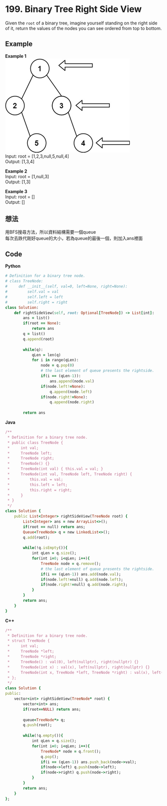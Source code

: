 # 199. Binary Tree Right Side View
Given the `root` of a binary tree, imagine yourself standing on the right side of it, return the values of the nodes you can see ordered from top to bottom.

 
## Example
**Example 1**  
![Image](https://github.com/Adalyne/Leetcode/blob/dfb93fb9d4f5683075ea81b45d7eacb9599146f2/Binary%20Tree%20BFS/Image/rightside.jpg)  
Input: root = [1,2,3,null,5,null,4]  
Output: [1,3,4]  

**Example 2**  
Input: root = [1,null,3]  
Output: [1,3]  

**Example 3**  
Input: root = []  
Output: []  

## 想法
用BFS搜尋方法，所以資料結構需要一個queue  
每次去跌代剛好queue的大小，若為queue的最後一個，則加入ans裡面  

## Code
**Python**
```ruby
# Definition for a binary tree node.
# class TreeNode:
#     def __init__(self, val=0, left=None, right=None):
#         self.val = val
#         self.left = left
#         self.right = right
class Solution:
    def rightSideView(self, root: Optional[TreeNode]) -> List[int]:
        ans = list()
        if(root == None):
            return ans
        q = list()
        q.append(root)

        while(q):
            qLen = len(q)
            for i in range(qLen):
                node = q.pop(0)
                # the last element of queue presents the rightside.
                if(i == (qLen-1)):
                    ans.append(node.val)
                if(node.left!=None):
                    q.append(node.left)
                if(node.right!=None):
                    q.append(node.right)
            
        return ans
```
**Java**
```ruby
/**
 * Definition for a binary tree node.
 * public class TreeNode {
 *     int val;
 *     TreeNode left;
 *     TreeNode right;
 *     TreeNode() {}
 *     TreeNode(int val) { this.val = val; }
 *     TreeNode(int val, TreeNode left, TreeNode right) {
 *         this.val = val;
 *         this.left = left;
 *         this.right = right;
 *     }
 * }
 */
class Solution {
    public List<Integer> rightSideView(TreeNode root) {
        List<Integer> ans = new ArrayList<>();
        if(root == null) return ans;
        Queue<TreeNode> q = new LinkedList<>();
        q.add(root);

        while(!q.isEmpty()){
            int qLen = q.size();
            for(int i=0; i<qLen; i++){
                TreeNode node = q.remove();
                # the last element of queue presents the rightside.
                if(i == (qLen-1)) ans.add(node.val);
                if(node.left!=null) q.add(node.left);
                if(node.right!=null) q.add(node.right);
            }
        }
        return ans;
    }
}
```
**C++**
```ruby
/**
 * Definition for a binary tree node.
 * struct TreeNode {
 *     int val;
 *     TreeNode *left;
 *     TreeNode *right;
 *     TreeNode() : val(0), left(nullptr), right(nullptr) {}
 *     TreeNode(int x) : val(x), left(nullptr), right(nullptr) {}
 *     TreeNode(int x, TreeNode *left, TreeNode *right) : val(x), left(left), right(right) {}
 * };
 */
class Solution {
public:
    vector<int> rightSideView(TreeNode* root) {
        vector<int> ans;
        if(root==NULL) return ans;

        queue<TreeNode*> q;
        q.push(root);

        while(!q.empty()){
            int qLen = q.size();
            for(int i=0; i<qLen; i++){
                TreeNode* node = q.front();
                q.pop();
                if(i == (qLen-1)) ans.push_back(node->val);
                if(node->left) q.push(node->left);
                if(node->right) q.push(node->right);    
            }
        }
        return ans;
    }
};
```
